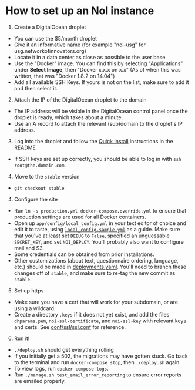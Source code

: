 # How to set up an NoI instance

1. Create a DigitalOcean droplet

  * You can use the $5/month droplet
  * Give it an informative name (for example "noi-usg" for usg.networkofinnovators.org)
  * Locate it in a data center as close as possible to the user base
  * Use the "Docker" image.  You can find this by selecting "Applications" under **Select Image**, then "Docker x.x.x on x.x" (As of when this was written, that was "Docker 1.8.2 on 14.04")
  * Add all available SSH Keys.  If yours is not on the list, make sure to add it and then select it.

2. Attach the IP of the DigitalOcean droplet to the domain

  * The IP address will be visible in the DigitalOcean control panel once the droplet is ready, which takes about a minute.
  * Use an A record to attach the relevant (sub)domain to the droplet's IP address.

3. Log into the droplet and follow the [Quick Install](https://github.com/govlab/noi2#quick-install) instructions in the README

  * If SSH keys are set up correctly, you should be able to log in with `ssh root@the.domain.com`.

4. Move to the `stable` version

  * `git checkout stable`

4. Configure the site

  * Run `ln -s production.yml docker-compose.override.yml` to ensure that
    production settings are used for all Docker containers.
  * Open up `app/config/local_config.yml` in your text editor of choice
    and edit it to taste, using [`local_config.sample.yml`](https://github.com/GovLab/noi2/blob/master/app/config/local_config.sample.yml) as a guide.
    Make sure that you've at least set `DEBUG` to `False`, specified an
    unguessable `SECRET_KEY`, and set `NOI_DEPLOY`. You'll probably also
    want to configure mail and S3.
  * Some credentials can be obtained from prior installations.
  * Other customizations (about text, questionnaire ordering, language, etc.) should be made in [deployments.yaml](https://github.com/GovLab/noi2/blob/master/app/data/deployments.yaml).  You'll need to branch these changes off of `stable`, and make sure to re-tag the new commit as `stable`.

5. Set up https

  * Make sure you have a cert that will work for your subdomain, or are using a wildcard.
  * Create a directory `.keys` if it does not yet exist, and add the files `dhparams.pem`, `noi-ssl-certificate`, and `noi-ssl-key` with relevant keys and certs. See [conf/ssl/ssl.conf](https://github.com/GovLab/noi2/blob/master/conf/ssl/ssl.conf) for reference.

6. Run it!

  * `./deploy.sh` should get everything rolling
  * If you initially get a 502, the migrations may have gotten stuck.  Go back to the terminal and run `docker-compose stop`, then `./deploy.sh` again.
  * To view logs, run `docker-compose logs`.
  * Run `./manage.sh test_email_error_reporting` to ensure error reports
    are emailed properly.
